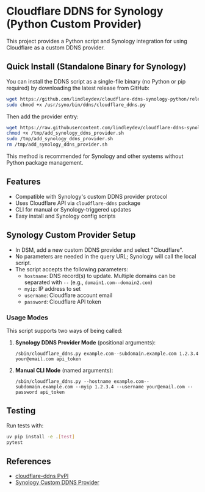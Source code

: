# Cloudflare DDNS for Synology (Python Custom Provider)

This project provides a Python script and Synology integration for using Cloudflare as a custom DDNS provider.

## Quick Install (Standalone Binary for Synology)

You can install the DDNS script as a single-file binary (no Python or pip required) by downloading the latest release from GitHub:

```sh
wget https://github.com/lindleydev/cloudflare-ddns-synology-python/releases/latest/download/cloudflare_ddns.py -O /usr/syno/bin/ddns/cloudflare_ddns.py
sudo chmod +x /usr/syno/bin/ddns/cloudflare_ddns.py
```

Then add the provider entry:
```sh
wget https://raw.githubusercontent.com/lindleydev/cloudflare-ddns-synology-python/main/add_synology_ddns_provider.sh -O /tmp/add_synology_ddns_provider.sh
chmod +x /tmp/add_synology_ddns_provider.sh
sudo /tmp/add_synology_ddns_provider.sh
rm /tmp/add_synology_ddns_provider.sh
```

This method is recommended for Synology and other systems without Python package management.

## Features
- Compatible with Synology's custom DDNS provider protocol
- Uses Cloudflare API via `cloudflare-ddns` package
- CLI for manual or Synology-triggered updates
- Easy install and Synology config scripts

## Synology Custom Provider Setup
- In DSM, add a new custom DDNS provider and select "Cloudflare".
- No parameters are needed in the query URL; Synology will call the local script.
- The script accepts the following parameters:
  - `hostname`: DNS record(s) to update. Multiple domains can be separated with `--` (e.g., `domain1.com--domain2.com`)
  - `myip`: IP address to set
  - `username`: Cloudflare account email
  - `password`: Cloudflare API token

### Usage Modes
This script supports two ways of being called:

1. **Synology DDNS Provider Mode** (positional arguments):
   ```
   /sbin/cloudflare_ddns.py example.com--subdomain.example.com 1.2.3.4 your@email.com api_token
   ```

2. **Manual CLI Mode** (named arguments):
   ```
   /sbin/cloudflare_ddns.py --hostname example.com--subdomain.example.com --myip 1.2.3.4 --username your@email.com --password api_token
   ```

## Testing
Run tests with:
```sh
uv pip install -e .[test]
pytest
```

## References
- [cloudflare-ddns PyPI](https://pypi.org/project/cloudflare-ddns/)
- [Synology Custom DDNS Provider](https://kb.synology.com/en-id/DSM/help/DSM/AdminCenter/connection_ddns?version=7)
